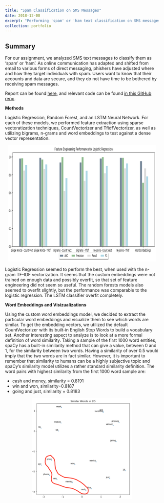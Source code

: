 ```yaml
---
title: "Spam Classification on SMS Messages"
date: 2018-12-08
excerpt: "Performing 'spam' or 'ham text classification on SMS messages.<br/><img src='/images/SpamPhone.png' style='width:395px;height:254px;'>"
collection: portfolio
---
```


## Summary

For our assignment, we analyzed SMS text messages to classify them as ‘spam’ or ‘ham’. As online communication has adapted and shifted from email to various forms of direct messaging, phishers have adjusted where and how they target individuals with spam. Users want to know that their accounts and data are secure, and they do not have time to be bothered by receiving spam messages.

Report can be found [here](https://github.com/zivschwartz/SpamClassification/blob/master/WhosInMyDMs-Final_Report.pdf), and relevant code can be found [in this GitHub repo](https://github.com/zivschwartz/SpamClassification).

**Methods** 

Logistic Regression, Random Forest, and an LSTM Neural Network. For each of these models, we performed feature extraction using sparse vectoratization techniques, CountVectorizer and TfidfVectorizer, as well as utilizing bigrams, n-grams and word embeddings to test against a dense vector representation.

<p align="center">
  <img width="485.5" height="381" src="/images/SpamLR.png">
</p>

Logistic Regression seemed to perform the best, when used with the n-gram TF-IDF vectorization. It seems that the custom embeddings were not trained on enough data and possibly overfit, so that set of feature engineering did not seem so useful. The random forests models also seemed to overfit slightly, but the performance was comparable to the logistic regression. The LSTM classifier overfit completely.

**Word Embeddings and Visizualizations**

Using the custom word embeddings model, we decided to extract the particular word embeddings and visualize them to see which words are similar. To get the embedding vectors, we utilized the default CountVectorizer with its built-in English Stop Words to build a vocabulary set. Another interesting aspect to analyze is to look at a more formal definition of word similarity. Taking a sample of the first 1000 word entities, spaCy has a built-in similarity method that can give a value, between 0 and 1, for the similarity between two words. Having a similarity of over 0.5 would imply that the two words are in fact similar. However, it is important to remember that similarity to humans can be a highly subjective topic and spaCy’s similarity model utilizes a rather standard similarity definition. The word pairs with highest similarity from the first 1000 word sample are:
 - cash and money, similarity = 0.8191
 - win and won, similarity=0.8187
 - going and just, similarity = 0.8183
 
 <p align="center">
  <img width="330" height="330" src="/images/SpamWords.png">
</p>

